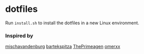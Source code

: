 # dotfiles

Run `install.sh` to install the dotfiles in a new Linux environment.

### Inspired by
[mischavandenburg](https://github.com/mischavandenburg/dotfiles/tree/main)
[bartekspitza](https://github.com/bartekspitza/dotfiles)
[ThePrimeagen](https://github.com/ThePrimeagen)
[omerxx](https://github.com/omerxx/dotfiles/tree/master)

